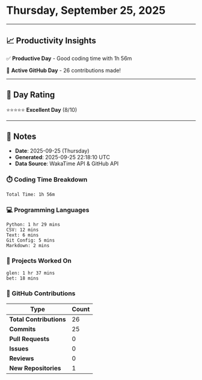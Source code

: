 # Thursday, September 25, 2025

---

## 📈 Productivity Insights

✅ **Productive Day** - Good coding time with 1h 56m

🚀 **Active GitHub Day** - 26 contributions made!

---

## 🎯 Day Rating

⭐⭐⭐⭐⭐ **Excellent Day** (8/10)

---

## 📝 Notes

- **Date**: 2025-09-25 (Thursday)
- **Generated**: 2025-09-25 22:18:10 UTC
- **Data Source**: WakaTime API & GitHub API


### ⏱️ Coding Time Breakdown

```
Total Time: 1h 56m
```

### 💻 Programming Languages

```
Python: 1 hr 29 mins
CSV: 12 mins
Text: 6 mins
Git Config: 5 mins
Markdown: 2 mins
```

### 📂 Projects Worked On

```
glen: 1 hr 37 mins
bet: 18 mins

```


### 🐙 GitHub Contributions

| Type | Count |
|------|-------|
| **Total Contributions** | 26 |
| **Commits** | 25 |
| **Pull Requests** | 0 |
| **Issues** | 0 |
| **Reviews** | 0 |
| **New Repositories** | 1 |


